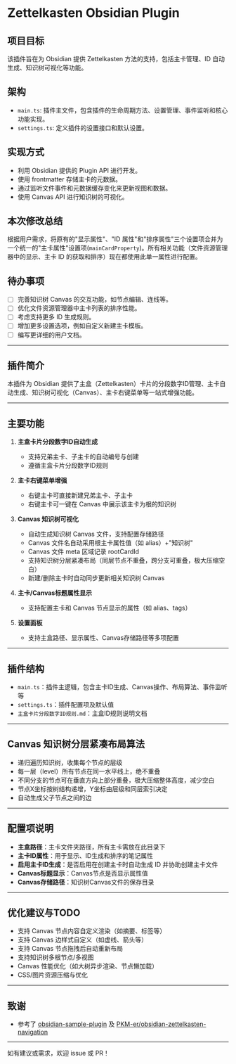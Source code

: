 # Zettelkasten Obsidian Plugin

## 项目目标

该插件旨在为 Obsidian 提供 Zettelkasten 方法的支持，包括主卡管理、ID 自动生成、知识树可视化等功能。

## 架构

- `main.ts`: 插件主文件，包含插件的生命周期方法、设置管理、事件监听和核心功能实现。
- `settings.ts`: 定义插件的设置接口和默认设置。

## 实现方式

- 利用 Obsidian 提供的 Plugin API 进行开发。
- 使用 frontmatter 存储主卡的元数据。
- 通过监听文件事件和元数据缓存变化来更新视图和数据。
- 使用 Canvas API 进行知识树的可视化。

## 本次修改总结

根据用户需求，将原有的"显示属性"、"ID 属性"和"排序属性"三个设置项合并为一个统一的"主卡属性"设置项(`mainCardProperty`)。所有相关功能（文件资源管理器中的显示、主卡 ID 的获取和排序）现在都使用此单一属性进行配置。

## 待办事项

- [ ] 完善知识树 Canvas 的交互功能，如节点编辑、连线等。
- [ ] 优化文件资源管理器中主卡列表的排序性能。
- [ ] 考虑支持更多 ID 生成规则。
- [ ] 增加更多设置选项，例如自定义新建主卡模板。
- [ ] 编写更详细的用户文档。

---

## 插件简介
本插件为 Obsidian 提供了主盒（Zettelkasten）卡片的分段数字ID管理、主卡自动生成、知识树可视化（Canvas）、主卡右键菜单等一站式增强功能。

---

## 主要功能

1. **主盒卡片分段数字ID自动生成**
   - 支持兄弟主卡、子主卡的自动编号与创建
   - 遵循主盒卡片分段数字ID规则

2. **主卡右键菜单增强**
   - 右键主卡可直接新建兄弟主卡、子主卡
   - 右键主卡可一键在 Canvas 中展示该主卡为根的知识树

3. **Canvas 知识树可视化**
   - 自动生成知识树 Canvas 文件，支持配置存储路径
   - Canvas 文件名自动采用根主卡属性值（如 alias）+"知识树"
   - Canvas 文件 meta 区域记录 rootCardId
   - 支持知识树分层紧凑布局（同层节点不重叠，跨分支可重叠，极大压缩空白）
   - 新建/删除主卡时自动同步更新相关知识树 Canvas

4. **主卡/Canvas标题属性显示**
   - 支持配置主卡和 Canvas 节点显示的属性（如 alias、tags）

5. **设置面板**
   - 支持主盒路径、显示属性、Canvas存储路径等多项配置

---

## 插件结构

- `main.ts`：插件主逻辑，包含主卡ID生成、Canvas操作、布局算法、事件监听等
- `settings.ts`：插件配置项及默认值
- `主盒卡片分段数字ID规则.md`：主盒ID规则说明文档

---

## Canvas 知识树分层紧凑布局算法

- 递归遍历知识树，收集每个节点的层级
- 每一层（level）所有节点在同一水平线上，绝不重叠
- 不同分支的节点可在垂直方向上部分重叠，极大压缩整体高度，减少空白
- 节点X坐标按树结构递增，Y坐标由层级和同层索引决定
- 自动生成父子节点之间的边

---

## 配置项说明

- **主盒路径**：主卡文件夹路径，所有主卡需放在此目录下
- **主卡ID属性**：用于显示、ID生成和排序的笔记属性
- **启用主卡ID生成**：是否启用在创建主卡时自动生成 ID 并协助创建主卡文件
- **Canvas标题显示**：Canvas节点是否显示属性值
- **Canvas存储路径**：知识树Canvas文件的保存目录

---

## 优化建议与TODO

- 支持 Canvas 节点内容自定义渲染（如摘要、标签等）
- 支持 Canvas 边样式自定义（如虚线、箭头等）
- 支持 Canvas 节点拖拽后自动重新布局
- 支持知识树多根节点/多视图
- Canvas 性能优化（如大树异步渲染、节点懒加载）
- CSS/图片资源压缩与优化

---

## 致谢
- 参考了 [obsidian-sample-plugin](https://github.com/obsidianmd/obsidian-sample-plugin.git) 及 [PKM-er/obsidian-zettelkasten-navigation](https://github.com/PKM-er/obsidian-zettelkasten-navigation.git)

---

如有建议或需求，欢迎 issue 或 PR！ 
